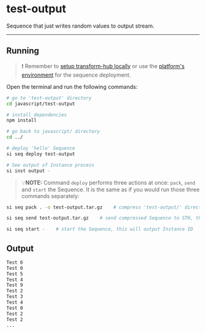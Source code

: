 # test-output

Sequence that just writes random values to output stream.

___

## Running

> ❗ Remember to [setup transform-hub locally](https://docs.scramjet.org/transform-hub/installation) or use the [platform's environment](https://docs.scramjet.org/platform/get-started/) for the sequence deployment.

Open the terminal and run the following commands:

```bash
# go to 'test-output' directory
cd javascript/test-output

# install dependencies
npm install

# go back to javascript/ directory
cd ../

# deploy 'hello' Sequence
si seq deploy test-output

# See output of Instance process
si inst output -
```

> 💡**NOTE:** Command `deploy` performs three actions at once: `pack`, `send` and `start` the Sequence. It is the same as if you would run those three commands separately:

```bash
si seq pack . -o test-output.tar.gz    # compress 'test-output/' directory into file named 'test-output.tar.gz'

si seq send test-output.tar.gz    # send compressed Sequence to STH, this will output Sequence ID

si seq start -    # start the Sequence, this will output Instance ID
```

## Output

```bash
Test 6
Test 0
Test 5
Test 4
Test 9
Test 2
Test 3
Test 4
Test 0
Test 2
Test 2
...
```
